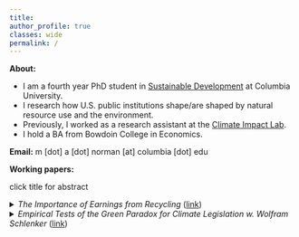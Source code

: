 ```yaml
---
title: 
author_profile: true
classes: wide
permalink: /
---
```

**About:**
- I am a fourth year PhD student in [Sustainable Development](https://www.sipa.columbia.edu/academics/programs/phd-sustainable-development) at Columbia University.
- I research how U.S. public institutions shape/are shaped by natural resource use and the environment.
- Previously, I worked as a research assistant at the [Climate Impact Lab](https://impactlab.org/).
- I hold a BA from Bowdoin College in Economics.

**Email:**  m [dot] a [dot] norman [at] columbia [dot] edu

**Working papers:**

click title for abstract
<details><summary> <em>The Importance of Earnings from Recycling</em> (<a href="https://mayaanorman.github.io/docs/bottlebills.pdf">link</a>) </summary>
<HR WIDTH="70%">
<P style="max-width:70%">
Recycling — collecting discarded items and redeeming their scrap value — channels income to marginalized populations. This paper evaluates the importance and prevalence of these earnings throughout the US. Specifically, this paper shows that positive shocks in recycling earnings increase household food expenditures and improve birth outcomes. Bottle bills — a policy requiring refundable deposits on beverage containers — boost food expenditures by approximately 10.2%, increasing recycling earnings by roughly $1400/year (in 2015 dollars) — an amount achievable by collecting 38 containers per day during the sample period. The effect is concentrated among low-income, able bodied households—a population likely to recycle for cash. Moreover, recycling earnings increases improve birth outcomes — a proxy for economic well-being in low-income populations. Back-of-the-envelope calculations imply that informal recycling markets are 50% as effective as food stamps at reducing the incidence of low birth weight. The striking comparability between recycling earnings and a targeted welfare program can be explained by both the size of recycling generated income and the distinct populations each income source reaches.

</P>
</details>
<details><summary> <em>Empirical Tests of the Green Paradox for Climate Legislation w. Wolfram Schlenker</em> (<a href="https://mayaanorman.github.io/docs/greenparadox.pdf">link</a>) </summary>
<HR WIDTH="70%">
<P style="max-width:70%">
The Green Paradox posits that fossil fuel markets respond to changing expectations about climate legislation, which limits future consumption, by shifting consumption to the present through lower present-day prices. We demonstrate that oil futures responded negatively to daily changes in the prediction market's expectations that the Waxman-Markey bill — the US climate bill discussed in 2009-2010 — would pass. This effect is consistent across various maturities as the proposed legislation would reset the entire price and consumption path, unlike temporary supply or demand shocks that phase out over time. The bill’s passage would have increased current global oil consumption by 2-4%. Furthermore, a strengthening of climate policy, as measured by monthly variations in media salience regarding climate policy over the last four decades, and two court rulings signaling limited future fossil fuel use, were associated with negative abnormal oil future returns. Taken together, our findings confirm that restricting future fossil fuel use will accelerate current-day consumption.
</P>
</details>






